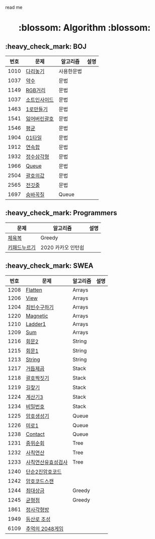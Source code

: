 read me

<div align = center>
  <h1> :blossom: Algorithm :blossom:</h1>
</div>

<h2>     :heavy_check_mark:    BOJ </h2>
  
  번호 | 문제 | 알고리즘 | 설명
  ----  | ----  | ----------| --------
  1010 | [다리놓기](BOJ/boj1010_다리놓기.java) | 사용한문법 | 
  1037   | [약수](BOJ/boj1037_약수.java)    | 문법    | 
   1149   | [RGB거리](BOJ/boj1149_RGB거리.java)    | 문법    | 
   1037   | [소트인사이드](BOJ/boj1427_sortInside.java)    | 문법    | 
   1463   | [1로만들기](BOJ/boj1463_1로만들기.java)    | 문법    | 
   1541   | [잃어버린괄호](BOJ/boj1541_잃어버린괄호.java)    | 문법    | 
   1546   | [평균](BOJ/boj1546_평균.java)    | 문법    | 
   1904   | [01타일](BOJ/boj1904_01타일.java)    | 문법    | 
   1912   | [연속합](BOJ/boj1912_연속합.java)    | 문법    | 
   1932   | [정수삼각형](BOJ/boj1932_정수삼각형.java)    | 문법    | 
   1966   | [Queue](BOJ/boj1966_Queue.java)    | 문법    |   
   2504   | [괄호의값](BOJ/boj2504_괄호의값.java)    | 문법    | 
   2565   | [전깃줄](BOJ/boj2565_전깃줄.java)    | 문법    |
   1697   | [숨바꼭질](BOJ/boj1697_숨바꼭질.java)    | Queue    |

<h2>     :heavy_check_mark:    Programmers </h2>
  
 문제 | 알고리즘 | 설명
 ----  | ----------| --------
 [체육복](Programmers/체육복.java)      |   Greedy       | 
 [키패드누르기](Programmers/pushthekeypad.java)      |  2020 카카오 인턴쉽         | 

        
<h2>     :heavy_check_mark:    SWEA </h2>
  
   번호 | 문제 | 알고리즘 | 설명
  ----  | ----  | ----------| --------
  1208  | [Flatten](SWEA/Arrays/Flatten.java)       |    Arrays    | 
  1206      | [View](SWEA/Arrays/View.java)      |     Arrays      | 
  1204      | [최빈수구하기](SWEA/Arrays/ModeNumber.java)     |    Arrays       | 
  1220      | [Magnetic](SWEA/Arrays/Magnetic.java)      |  Arrays         | 
  1210      | [Ladder1](SWEA/Arrays/Ladder1.java)      |   Arrays        | 
  1209      |  [Sum](SWEA/Arrays/Sum.java)     |   Arrays        | 
  1216      |  [회문2](SWEA/String/Palindrome2.java)     |    String       | 
  1215      |   [회문1](SWEA/String/Palindrome1.java)    |    String       | 
  1213      |   [String](SWEA/String/stringFind.java)    |     String      | 
  1217      |   [거듭제곱](SWEA/Stack/Repeatedsquare.java)    |  Stack         | 
  1218      |   [괄호짝짓기](SWEA/Stack/PairBracket.java)    |  Stack         |   
  1219      |   [길찾기](SWEA/Stack/FindStreet.java)    | Stack          | 
  1224      |   [계산기3](SWEA/Stack/Calculater.java)    |   Stack        |
  1234      |   [비밀번호](SWEA/Stack/Password.java)    |   Stack        |
  1225      |   [암호생성기](SWEA/Queue/Createpwd.java)    |   Queue        |
  1226      |   [미로1](SWEA/Queue/Maze1.java)    |   Queue        |
  1238      |   [Contact](SWEA/Queue/Contact.java)    |   Queue        |
  1231      |   [중위순회](SWEA/Tree/TreeInOrder.java)    |   Tree        |
  1232      |   [사칙연산](SWEA/Tree/CalculaterTree.java)    |   Tree        |
  1233      |   [사칙연산유효성검사](SWEA/Tree/CalculaterTreeVaild.java)    |   Tree        |
  1240      |   [단순2진암호코드](SWEA/Start/SecureCode.java)    |         |
  1242      |   [암호코드스캔](SWEA/Start/SecurecodeScan.java)    |           |
  1244      |   [최대상금](SWEA/Greedy/MaximumPrize.java)    |  Greedy    |
 1245      |   [균형점](SWEA/Greedy/BlancePoint.java)    |   Greedy        |  
 1861      |   [정사각형방](SWEA/Problem1/OrigSquareRoom.java)    |           |  
 1949      |   [등산로 조성](SWEA/Problem1/MakeTrackingCourse.java)    |           |  
 6109      |   [추억의 2048게임](SWEA/Problem1/LongTimeAgo2048.java)    |         |
